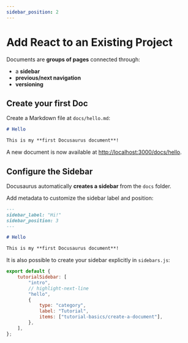 ```yaml
---
sidebar_position: 2
---
```


# Add React to an Existing Project

Documents are **groups of pages** connected through:

-   a **sidebar**
-   **previous/next navigation**
-   **versioning**

## Create your first Doc

Create a Markdown file at `docs/hello.md`:

```md title="docs/hello.md"
# Hello

This is my **first Docusaurus document**!
```

A new document is now available at [http://localhost:3000/docs/hello](http://localhost:3000/docs/hello).

## Configure the Sidebar

Docusaurus automatically **creates a sidebar** from the `docs` folder.

Add metadata to customize the sidebar label and position:

```md title="docs/hello.md" {1-4}
---
sidebar_label: "Hi!"
sidebar_position: 3
---

# Hello

This is my **first Docusaurus document**!
```

It is also possible to create your sidebar explicitly in `sidebars.js`:

```js title="sidebars.js"
export default {
	tutorialSidebar: [
		"intro",
		// highlight-next-line
		"hello",
		{
			type: "category",
			label: "Tutorial",
			items: ["tutorial-basics/create-a-document"],
		},
	],
};
```
